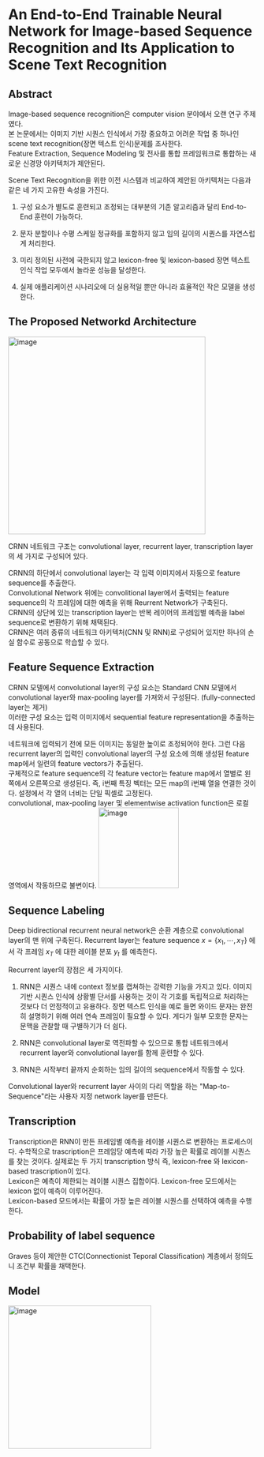 # An End-to-End Trainable Neural Network for Image-based Sequence Recognition and Its Application to Scene Text Recognition  

## Abstract
Image-based sequence recognition은 computer vision 분야에서 오랜 연구 주제였다.  
본 논문에서는 이미지 기반 시퀀스 인식에서 가장 중요하고 어려운 작업 중 하나인 scene text recognition(장면 텍스트 인식)문제를 조사한다.  
Feature Extraction, Sequence Modeling 및 전사를 통합 프레임워크로 통합하는 새로운 신경망 아키텍처가 제안된다.  

Scene Text Recognition을 위한 이전 시스템과 비교하여 제안된 아키텍처는 다음과 같은 네 가지 고유한 속성을 가진다.  
1. 구성 요소가 별도로 훈련되고 조정되는 대부분의 기존 알고리즘과 달리 End-to-End 훈련이 가능하다.  

2. 문자 분할이나 수평 스케일 정규화를 포함하지 않고 임의 길이의 시퀀스를 자연스럽게 처리한다.  

3. 미리 정의된 사전에 국한되지 않고 lexicon-free 및 lexicon-based 장면 텍스트 인식 작업 모두에서 놀라운 성능을 달성한다.  

4. 실제 애플리케이션 시나리오에 더 실용적일 뿐만 아니라 효율적인 작은 모델을 생성한다.  

## The Proposed Networkd Architecture  
<img width="400" alt="image" src="https://user-images.githubusercontent.com/94213374/214222679-a3bc460f-1e0e-4f43-ae2c-1f002c8d58e0.png">  

CRNN 네트워크 구조는 convolutional layer, recurrent layer, transcription layer의 세 가지로 구성되어 있다.  

CRNN의 하단에서 convolutional layer는 각 입력 이미지에서 자동으로 feature sequence를 추출한다.  
Convolutional Network 위에는 convolitional layer에서 출력되는 feature sequence의 각 프레임에 대한 예측을 위해 Reurrent Network가 구축된다.  
CRNN의 상단에 있는 transcription layer는 반복 레이어의 프레임별 예측을 label sequence로 변환하기 위해 채택된다.  
CRNN은 여러 종류의 네트워크 아키텍처(CNN 및 RNN)로 구성되어 있지만 하나의 손실 함수로 공동으로 학습할 수 있다.  

## Feature Sequence Extraction  
CRNN 모델에서 convolutional layer의 구성 요소는 Standard CNN 모델에서 convolutional layer와 max-pooling layer를 가져와서 구성된다. (fully-connected layer는 제거)  
이러한 구성 요소는 입력 이미지에서 sequential feature representation을 추출하는 데 사용된다.  

네트워크에 입력되기 전에 모든 이미지는 동일한 높이로 조정되어야 한다. 그런 다음 recurrent layer의 입력인 convolutional layer의 구성 요소에 의해 생성된 feature map에서 일련의 feature vectors가 추출된다.  
구체적으로 feature sequence의 각 feature vector는 feature map에서 열별로 왼쪽에서 오른쪽으로 생성된다. 즉, i번째 특징 벡터는 모든 map의 i번째 열을 연결한 것이다. 설정에서 각 열의 너비는 단일 픽셀로 고정된다.  
convolutional, max-pooling layer 및 elementwise activation function은 로컬 영역에서 작동하므로 불변이다. 
<img width="163" alt="image" src="https://user-images.githubusercontent.com/94213374/214226038-4be4a61f-4113-4ae2-8c57-47dc50120cc0.png">  

## Sequence Labeling  
Deep bidirectional recurrent neural network은 순환 계층으로 convolutional layer의 맨 위에 구축된다. Recurrent layer는 feature sequence $x = \left\{x_{1}, \cdots, x_{T} \right\}$ 에서 각 프레임 $x_{T}$ 에 대한 레이블 분포 $y_{t}$ 를 예측한다.  

Recurrent layer의 장점은 세 가지이다.  
1. RNN은 시퀀스 내에 context 정보를 캡쳐하는 강력한 기능을 가지고 있다. 이미지 기반 시퀀스 인식에 상황별 단서를 사용하는 것이 각 기호를 독립적으로 처리하는 것보다 더 안정적이고 유용하다. 장면 텍스트 인식을 예로 들면 와이드 문자는 완전히 설명하기 위해 여러 연속 프레임이 필요할 수 있다. 게다가 일부 모호한 문자는 문맥을 관찰할 때 구별하기가 더 쉽다.  

2. RNN은 convolutional layer로 역전파할 수 있으므로 통합 네트워크에서 recurrent layer와 convolutional layer를 함께 훈련할 수 있다.  

3. RNN은 시작부터 끝까지 순회하는 임의 길이의 sequence에서 작동할 수 있다.  

Convolutional layer와 recurrent layer 사이의 다리 역할을 하는 "Map-to-Sequence"라는 사용자 지정 network layer를 만든다.  


## Transcription  
Transcription은 RNN이 만든 프레임별 예측을 레이블 시퀀스로 변환하는 프로세스이다. 수학적으로 trascription은 프레임당 예측에 따라 가장 높은 확률로 레이블 시퀀스를 찾는 것이다. 실제로는 두 가지 transcription 방식 즉, lexicon-free 와 lexicon-based trascription이 있다.  
Lexicon은 예측이 제한되는 레이블 시퀀스 집합이다. 
Lexicon-free 모드에서는 lexicon 없이 예측이 이루어진다.  
Lexicon-based 모드에서는 확률이 가장 높은 레이블 시퀀스를 선택하여 예측을 수행한다.  


## Probability of label sequence  
Graves 등이 제안한 CTC(Connectionist Teporal Classification) 계층에서 정의도니 조건부 확률을 채택한다.  

## Model  
<img width="290" alt="image" src="https://user-images.githubusercontent.com/94213374/214229808-1958c1fa-d63d-4921-94e6-89aea9e10355.png">  

